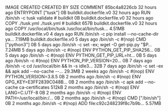 IMAGE CREATED CREATED BY SIZE COMMENT
85bc4a8226cb 32 hours ago ENTRYPOINT ["tusk"] 0B buildkit.dockerfile.v0
<missing> 32 hours ago RUN /bin/sh -c tusk validate # buildkit 0B buildkit.dockerfile.v0
<missing> 32 hours ago COPY ./tusk.yml ./tusk.yml # buildkit 657B buildkit.dockerfile.v0
<missing> 32 hours ago COPY /usr/local/bin/tusk /usr/local/bin/tusk… 4.51MB buildkit.dockerfile.v0
<missing> 4 days ago RUN /bin/sh -c pip install --no-cache-dir ya… 7.19MB buildkit.dockerfile.v0
<missing> 5 days ago /bin/sh -c #(nop) CMD ["python3"] 0B
<missing> 5 days ago /bin/sh -c set -ex; wget -O get-pip.py "\$P… 7.24MB
<missing> 5 days ago /bin/sh -c #(nop) ENV PYTHON_GET_PIP_SHA256… 0B
<missing> 5 days ago /bin/sh -c #(nop) ENV PYTHON_GET_PIP_URL=ht… 0B
<missing> 5 days ago /bin/sh -c #(nop) ENV PYTHON_PIP_VERSION=20… 0B
<missing> 7 days ago /bin/sh -c cd /usr/local/bin && ln -s idle3… 32B
<missing> 7 days ago /bin/sh -c set -ex && apk add --no-cache --… 29.3MB
<missing> 2 weeks ago /bin/sh -c #(nop) ENV PYTHON_VERSION=3.8.5 0B
<missing> 2 months ago /bin/sh -c #(nop) ENV GPG_KEY=E3FF2839C048B… 0B
<missing> 2 months ago /bin/sh -c apk add --no-cache ca-certificates 512kB
<missing> 2 months ago /bin/sh -c #(nop) ENV LANG=C.UTF-8 0B
<missing> 2 months ago /bin/sh -c #(nop) ENV PATH=/usr/local/bin:/… 0B
<missing> 2 months ago /bin/sh -c #(nop) CMD ["/bin/sh"] 0B
<missing> 2 months ago /bin/sh -c #(nop) ADD file:c92c248239f8c7b9b… 5.57MB
